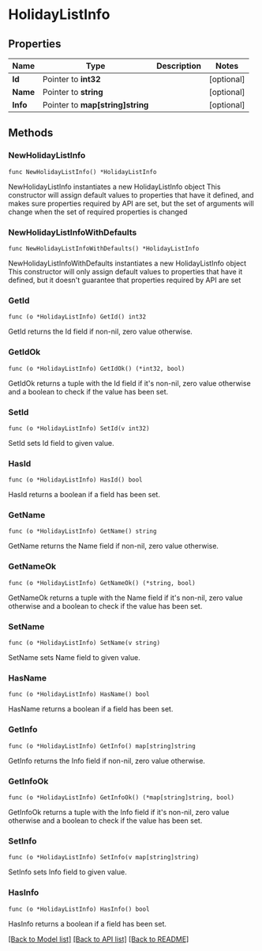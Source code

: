# HolidayListInfo

## Properties

Name | Type | Description | Notes
------------ | ------------- | ------------- | -------------
**Id** | Pointer to **int32** |  | [optional] 
**Name** | Pointer to **string** |  | [optional] 
**Info** | Pointer to **map[string]string** |  | [optional] 

## Methods

### NewHolidayListInfo

`func NewHolidayListInfo() *HolidayListInfo`

NewHolidayListInfo instantiates a new HolidayListInfo object
This constructor will assign default values to properties that have it defined,
and makes sure properties required by API are set, but the set of arguments
will change when the set of required properties is changed

### NewHolidayListInfoWithDefaults

`func NewHolidayListInfoWithDefaults() *HolidayListInfo`

NewHolidayListInfoWithDefaults instantiates a new HolidayListInfo object
This constructor will only assign default values to properties that have it defined,
but it doesn't guarantee that properties required by API are set

### GetId

`func (o *HolidayListInfo) GetId() int32`

GetId returns the Id field if non-nil, zero value otherwise.

### GetIdOk

`func (o *HolidayListInfo) GetIdOk() (*int32, bool)`

GetIdOk returns a tuple with the Id field if it's non-nil, zero value otherwise
and a boolean to check if the value has been set.

### SetId

`func (o *HolidayListInfo) SetId(v int32)`

SetId sets Id field to given value.

### HasId

`func (o *HolidayListInfo) HasId() bool`

HasId returns a boolean if a field has been set.

### GetName

`func (o *HolidayListInfo) GetName() string`

GetName returns the Name field if non-nil, zero value otherwise.

### GetNameOk

`func (o *HolidayListInfo) GetNameOk() (*string, bool)`

GetNameOk returns a tuple with the Name field if it's non-nil, zero value otherwise
and a boolean to check if the value has been set.

### SetName

`func (o *HolidayListInfo) SetName(v string)`

SetName sets Name field to given value.

### HasName

`func (o *HolidayListInfo) HasName() bool`

HasName returns a boolean if a field has been set.

### GetInfo

`func (o *HolidayListInfo) GetInfo() map[string]string`

GetInfo returns the Info field if non-nil, zero value otherwise.

### GetInfoOk

`func (o *HolidayListInfo) GetInfoOk() (*map[string]string, bool)`

GetInfoOk returns a tuple with the Info field if it's non-nil, zero value otherwise
and a boolean to check if the value has been set.

### SetInfo

`func (o *HolidayListInfo) SetInfo(v map[string]string)`

SetInfo sets Info field to given value.

### HasInfo

`func (o *HolidayListInfo) HasInfo() bool`

HasInfo returns a boolean if a field has been set.


[[Back to Model list]](../README.md#documentation-for-models) [[Back to API list]](../README.md#documentation-for-api-endpoints) [[Back to README]](../README.md)


